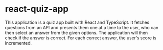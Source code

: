 # react-quiz-app
This application is a quiz app built with React and TypeScript. It fetches questions from an API and presents them one at a time to the user, who can then select an answer from the given options. The application will then check if the answer is correct. For each correct answer, the user's score is incremented.
